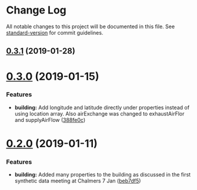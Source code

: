 # Change Log

All notable changes to this project will be documented in this file. See [standard-version](https://github.com/conventional-changelog/standard-version) for commit guidelines.

<a name="0.3.1"></a>
## [0.3.1](https://github.com/bimenergy/dreeam-format/compare/v0.3.0...v0.3.1) (2019-01-28)



<a name="0.3.0"></a>
# [0.3.0](https://github.com/bimenergy/dreeam-format/compare/v0.2.1...v0.3.0) (2019-01-15)


### Features

* **building:** Add longitude and latitude directly under properties instead of using location array. Also airExchange was changed to exhaustAirFlor and supplyAirFlow ([388fe0c](https://github.com/bimenergy/dreeam-format/commit/388fe0c))



<a name="0.2.0"></a>
# [0.2.0](https://github.com/bimenergy/dreeam-format/compare/v0.1.2...v0.2.0) (2019-01-11)


### Features

* **building:** Added many properties to the building as discussed in the first synthetic data meeting at Chalmers 7 Jan ([beb7df5](https://github.com/bimenergy/dreeam-format/commit/beb7df5))
